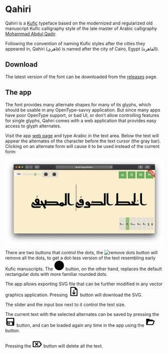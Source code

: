 Qahiri
======

Qahiri is a [Kufic][1] typeface based on the modernized and regularized old
manuscript Kufic calligraphy style of the late master of Arabic calligraphy
[Mohammad Abdul Qadir][2].

Following the convention of naming Kufic styles after the cities they appeared
in, Qahiri (قاهري) is named after the city of Cairo, Egypt (القاهرة).

Download
--------

The latest version of the font can be downloaded from the [releases][3] page.

The app
-------

The font provides many alternate shapes for many of its glyphs, which should be
usable in any OpenType-savvy application. But since many apps have poor
OpenType support, or bad UI, or don’t allow controlling features for single
glyphs, Qahiri comes with a web application that provides easy access to glyph
alternates.

Visit the app [web page][4] and type Arabic in the text area. Below the text
will appear the alternates of the character before the text cursor (the gray
bar). Clicking on an alternate form will cause it to be used instead of the
current form:

![Screen shot of the app](images/screenshot.png)

There are two buttons that control the dots, the ![remove
dots](app/assets/images/remove-dots.svg) button will remove all the dots, to
get a dot-less version of the text resembling early Kufic manuscripts. The
![rounded dots](app/assets/images/round-dots.svg) button, on the other hand,
replaces the default rectangular dots with more familiar rounded dots.

The app allows exporting SVG file that can be further modified in any vector
graphics application. Pressing ![export](app/assets/images/export.svg) button
will download the SVG.

The slider and the input box next to it control the text size.

The current text with the selected alternates can be saved by pressing the
![save](app/assets/images/save.svg) button, and can be loaded again any time in
the app using the ![open](app/assets/images/open.svg) button.

Pressing the ![clear](app/assets/images/clear.svg) button will delete all the
text.


[1]: https://en.wikipedia.org/wiki/Kufic
[2]: https://ar.wikipedia.org/wiki/محمد_عبد_القادر_عبد_الله_(خطاط)
[3]: https://github.com/alif-type/qahiri/releases/latest
[4]: https://alif-type.github.io/qahiri/app/
